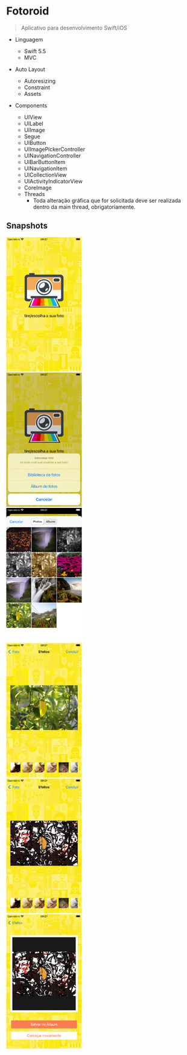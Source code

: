 # Fotoroid
> Aplicativo para desenvolvimento Swift/iOS

* Linguagem
    * Swift 5.5
    * MVC
    
* Auto Layout
    * Autoresizing
    * Constraint
    * Assets
    
* Components
    * UIView
    * UILabel
    * UIImage
    * Segue
    * UIButton
    * UIImagePickerController
    * UINavigationController
    * UIBarButtonItem
    * UINavigationItem
    * UICollectionView
    * UIActivityIndicatorView
    * CoreImage
    * Threads
       * Toda alteração gráfica que for solicitada deve ser realizada dentro da main thread, obrigatoriamente.

    
## Snapshots

<img src="1.png" width="200">  
<br/>

<img src="2.png" width="200"> 
<br/> 

<img src="3.png" width="200">  
<br/>

<img src="4.png" width="200"> 
<br/> 

<img src="5.png" width="200">  
<br/>

<img src="6.png" width="200">  
<br/>
